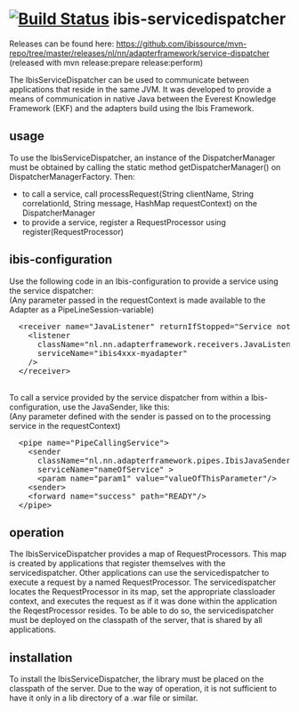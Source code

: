 [![Build Status](https://travis-ci.org/ibissource/ibis-servicedispatcher.png?branch=master)](https://travis-ci.org/ibissource/ibis-servicedispatcher)
ibis-servicedispatcher
=======================
Releases can be found here:
https://github.com/ibissource/mvn-repo/tree/master/releases/nl/nn/adapterframework/service-dispatcher
(released with mvn release:prepare release:perform)


The IbisServiceDispatcher can be used to communicate between applications that reside in the same
JVM. 
It was developed to provide a means of communication in native Java between the Everest 
Knowledge Framework (EKF) and the adapters build using the Ibis Framework.

<h2>usage</h2>
To use the IbisServiceDispatcher, an instance of the DispatcherManager 
must be obtained by calling the static method getDispatcherManager()
on DispatcherManagerFactory. Then: 
<ul>
  <li>to call a service, call processRequest(String clientName, String correlationId, String message, HashMap requestContext) on the DispatcherManager</li>
  <li>to provide a service, register a RequestProcessor using 
  register(RequestProcessor)</li>
</ul>

<h2>ibis-configuration</h2>
Use the following code in an Ibis-configuration to provide a service using the service dispatcher:<br>
(Any parameter passed in the requestContext is made available to the Adapter as a PipeLineSession-variable)
<pre>
  &lt;receiver name="JavaListener" returnIfStopped="Service not available"&gt;
    &lt;listener 
      className="nl.nn.adapterframework.receivers.JavaListener" 
      serviceName="ibis4xxx-myadapter" 
    /&gt;
  &lt;/receiver&gt;
</pre>
<br>
To call a service provided by the service dispatcher from within a Ibis-configuration, use the JavaSender, like this:<br>
(Any parameter defined with the sender is passed on to the processing service in the requestContext)
<pre>
  &lt;pipe name="PipeCallingService"&gt;
    &lt;sender 
      className="nl.nn.adapterframework.pipes.IbisJavaSender" 
      serviceName="nameOfService" &gt;
      &lt;param name="param1" value="valueOfThisParameter"/&gt;
    &lt;sender&gt;
    &lt;forward name="success" path="READY"/&gt;
  &lt;/pipe&gt;
</pre>

<h2>operation</h2>
The IbisServiceDispatcher provides a map of RequestProcessors. This map is created by applications
that register themselves with the servicedispatcher. Other applications can use the 
servicedispatcher to execute a request by a named RequestProcessor. The servicedispatcher
locates the RequestProcessor in its map, set the appropriate classloader context, and executes
the request as if it was done within the application the ReqestProcessor resides.
To be able to do so, the servicedispatcher must be deployed on the classpath of the server, that 
is shared by all applications.

<h2>installation</h2>
To install the IbisServiceDispatcher, the library must be
placed on the classpath of the server. Due to the way of operation, it is not sufficient to have
it only in a lib directory of a .war file or similar.
